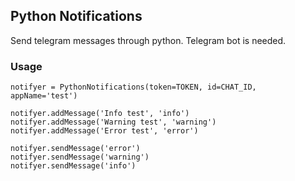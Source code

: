 ## Python Notifications

Send telegram messages through python. Telegram bot is needed.

### Usage

```
notifyer = PythonNotifications(token=TOKEN, id=CHAT_ID, appName='test')

notifyer.addMessage('Info test', 'info')
notifyer.addMessage('Warning test', 'warning')
notifyer.addMessage('Error test', 'error')

notifyer.sendMessage('error')
notifyer.sendMessage('warning')
notifyer.sendMessage('info')
```